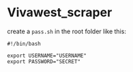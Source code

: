 # Vivawest_scraper

create a `pass.sh` in the root folder like this:
```shell
#!/bin/bash

export USERNAME="USERNAME"
export PASSWORD="SECRET"
```